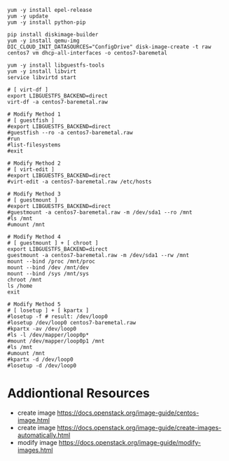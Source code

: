 ```
yum -y install epel-release
yum -y update
yum -y install python-pip

pip install diskimage-builder
yum -y install qemu-img
DIC_CLOUD_INIT_DATASOURCES="ConfigDrive" disk-image-create -t raw centos7 vm dhcp-all-interfaces -o centos7-baremetal

yum -y install libguestfs-tools
yum -y install libvirt
service libvirtd start

# [ virt-df ] 
export LIBGUESTFS_BACKEND=direct
virt-df -a centos7-baremetal.raw

# Modify Method 1
# [ guestfish ]
#export LIBGUESTFS_BACKEND=direct
#guestfish --ro -a centos7-baremetal.raw
#run
#list-filesystems
#exit

# Modify Method 2
# [ virt-edit ]
#export LIBGUESTFS_BACKEND=direct
#virt-edit -a centos7-baremetal.raw /etc/hosts

# Modify Method 3
# [ guestmount ]
#export LIBGUESTFS_BACKEND=direct
#guestmount -a centos7-baremetal.raw -m /dev/sda1 --ro /mnt
#ls /mnt
#umount /mnt

# Modify Method 4
# [ guestmount ] + [ chroot ]
export LIBGUESTFS_BACKEND=direct
guestmount -a centos7-baremetal.raw -m /dev/sda1 --rw /mnt
mount --bind /proc /mnt/proc
mount --bind /dev /mnt/dev
mount --bind /sys /mnt/sys
chroot /mnt
ls /home
exit

# Modify Method 5
# [ losetup ] + [ kpartx ]
#losetup -f # result: /dev/loop0
#losetup /dev/loop0 centos7-baremetal.raw
#kpartx -av /dev/loop0
#ls -l /dev/mapper/loop0p*
#mount /dev/mapper/loop0p1 /mnt
#ls /mnt
#umount /mnt
#kpartx -d /dev/loop0
#losetup -d /dev/loop0
```

# Addiontional Resources

* create image https://docs.openstack.org/image-guide/centos-image.html
* create image https://docs.openstack.org/image-guide/create-images-automatically.html
* modify image https://docs.openstack.org/image-guide/modify-images.html
